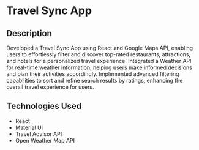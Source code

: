 # Travel Sync App

## Description
Developed a Travel Sync App using React and Google Maps API, enabling users to effortlessly filter and discover top-rated restaurants, attractions, and hotels for a personalized travel experience.
Integrated a Weather API for real-time weather information, helping users make informed decisions and plan their activities accordingly.
Implemented advanced filtering capabilities to sort and refine search results by ratings, enhancing the overall travel experience for users.

## Technologies Used
- React
- Material UI
- Travel Advisor API
- Open Weather Map API 
